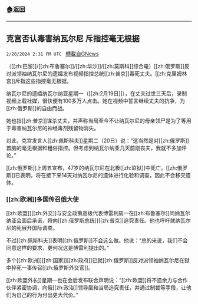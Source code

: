 ###  [:house:返回](README.md)
---


## 克宫否认毒害纳瓦尔尼 斥指控毫无根据
`2/20/2024 2:31 PM UTC ` [轉載自GNews](https://gnews.org/articles/2326153)

（[[zh:巴黎]]/[[zh:布鲁塞尔]]/[[zh:华沙]]/[[zh:莫斯科]]综合电）[[zh:俄罗斯]]反对派领袖纳瓦尔尼的遗孀发布视频指控总统[[zh:普京]]毒死丈夫。[[zh:克里姆林宫]]斥指这些指控毫无根据。

纳瓦尔尼的遗孀纳瓦尔纳亚星期一（[[zh:2月19日]]），在丈夫过世三天后，录制视频上载社媒，很快便有100多万人点击。她在视频中誓言继续丈夫的抗争，为[[zh:俄罗斯]]的自由而战。

她也指[[zh:普京]]谋杀丈夫，并声称当局至今不让纳瓦尔尼的母亲领尸是为了等用于毒害纳瓦尔尼的神经毒剂残留物消失。

对此，克宫发言人[[zh:佩斯科夫]]星期二（20日）说：“这当然是对[[zh:俄罗斯]]首脑的毫无根据和粗俗指控。但考虑到纳瓦尔纳亚几天前刚丧夫，我就不多加评论。”

[[zh:俄罗斯]]上周五宣布，47岁的纳瓦尔尼在北极[[zh:监狱]]中死亡。[[zh:俄罗斯]]已表明，将在接下来14天对纳瓦尔尼的遗体进行化验和调查，因此不会移交遗体。

### [[zh:欧洲]]多国传召俄大使

[[zh:欧盟]][[zh:外交]]与安全政策高级代表博雷利周一在[[zh:布鲁塞尔]]同纳瓦尔纳亚会面后承诺，将向[[zh:俄罗斯总统]][[zh:普京]]追究责任。他也呼吁就纳瓦尔尼的死展开国际调查。

不过[[zh:佩斯科夫]]表明[[zh:俄罗斯]]不会这么做。他说：“总的来说，我们不会同意这样的要求，更何况这是博雷利提出的。”

多个[[zh:欧洲]][[zh:国家]][[zh:政府]]已就[[zh:俄罗斯]]反对派领袖纳瓦尔尼在狱中猝死一事传召[[zh:俄罗斯外交官]]。

[[zh:欧盟外长]]星期一也在会后发布联合声明说：“[[zh:欧盟]]将不遗余力与合作伙伴紧密协调，向俄[[zh:政治]]领导层和当局追究责任，并通过制裁等手段，让他们为自己的行为付出更大代价。”
